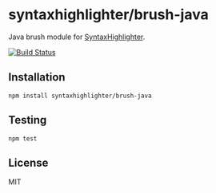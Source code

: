 # syntaxhighlighter/brush-java

Java brush module for [SyntaxHighlighter](https://github.com/syntaxhighlighter).

[![Build Status](https://travis-ci.org/alexgorbatchev/brush-java.svg)](https://travis-ci.org/alexgorbatchev/brush-java)

## Installation

    npm install syntaxhighlighter/brush-java

## Testing

    npm test

## License

MIT
